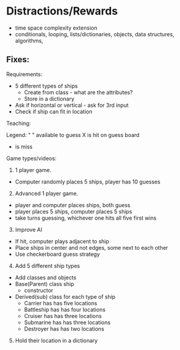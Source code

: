 # Distractions/Rewards
- time space complexity extension 
- conditionals, looping, lists/dictionaries, objects, data structures, algorithms, 

Fixes:
- 

Requirements:
- 5 different types of ships
  - Create from class - what are the attributes?
  - Store in a dictionary
- Ask if horizontal or vertical - ask for 3rd input
- Check if ship can fit in location

Teaching:

Legend:
" " available to guess
 X is hit on guess board
 - is miss

Game types/videos: 
1. 1 player game. 
  - Computer randomly places 5 ships, player has 10 guesses
2. Advanced 1 player game.
  - player and computer places ships, both guess
  - player places 5 ships, computer places 5 ships
  - take turns guessing, whichever one hits all five first wins
3. Improve AI
  - If hit, computer plays adjacent to ship
  - Place ships in center and not edges, some next to each other
  - Use checkerboard guess strategy

4. Add 5 different ship types
  - Add classes and objects
  - Base(Parent) class ship
    - constructor
  - Derived(sub) class for each type of ship
    - Carrier has has five locations
    - Battleship has has four locations
    - Cruiser has has three locations
    - Submarine has has three locations
    - Destroyer has has two locations
  
5. Hold their location in a dictionary



 